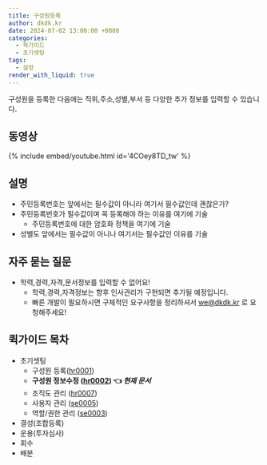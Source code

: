 ```yaml
---
title: 구성원등록
author: dkdk.kr
date: 2024-07-02 13:00:00 +0800
categories:
  - 퀵가이드
  - 초기셋팅
tags:
  - 설정
render_with_liquid: true
---
```

구성원을 등록한 다음에는 직위,주소,성별,부서 등 다양한 추가 정보를 입력할 수 있습니다. 

## 동영상

{% include embed/youtube.html id='4COey8TD_tw' %}

## 설명

- 주민등록번호는 앞에서는 필수값이 아니라 여기서 필수값인데 괜찮은가? 
- 주민등록번호가 필수값이며 꼭 등록해야 하는 이유를 여기에 기술
	- 주민등록번호에 대한 암호화 정책을 여기에 기술
- 성별도 앞에서는 필수값이 아니나 여기서는 필수값인 이유를 기술

## 자주 묻는 질문

- 학력,경력,자격,문서정보를 입력할 수 없어요!
	- 학력,경력,자격정보는 향후 인사관리가 구현되면 추가될 예정입니다.
	- 빠른 개발이 필요하시면 구체적인 요구사항을 정리하셔서 we@dkdk.kr 로 요청해주세요!

## 퀵가이드 목차

- 초기셋팅
	- 구성원 등록([hr0001](/_posts/2024-07-02-hr0001)) 
	- **구성원 정보수정 ([hr0002](/_posts/2024-07-02-hr0002)) 👈 _현재 문서_**
	- 조직도 관리 ([hr0007](/_posts/2024-07-02-hr0007))
	- 사용자 관리 ([se0005](/_posts/2024-07-02-se0005))
	- 역할/권한 관리 ([se0003](/_posts/2024-07-02-se0003))
- 결성(조합등록)
- 운용(투자심사)
- 회수
- 배분

